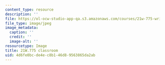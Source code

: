 ```yaml
---
content_type: resource
description: ''
file: https://ol-ocw-studio-app-qa.s3.amazonaws.com/courses/21w-775-writing-about-nature-and-environmental-issues-spring-2017/4d6fe0bcde4ec8b146d89563865da2ab_21W.775-classroom.jpg
file_type: image/jpeg
image_metadata:
  caption: ''
  credit: ''
  image-alt: ''
resourcetype: Image
title: 21W.775 classroom
uid: 4d6fe0bc-de4e-c8b1-46d8-9563865da2ab
---
```

